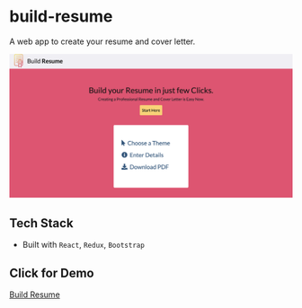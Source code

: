 # build-resume
A web app to create your resume and cover letter.

![Build Resume](https://github.com/knowankit/build-resume/blob/master/build-resume.png)

## Tech Stack

* Built with `React`, `Redux`, `Bootstrap`

## Click for Demo

[Build Resume](https://build-resume.netlify.com/)
